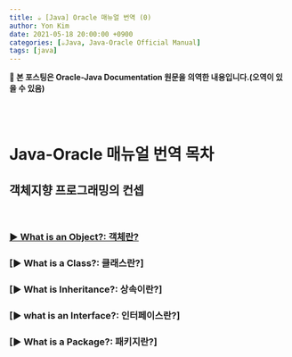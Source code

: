 ```yaml
---
title: ☕️ [Java] Oracle 매뉴얼 번역 (0)
author: Yon Kim
date: 2021-05-18 20:00:00 +0900
categories: [☕️Java, Java-Oracle Official Manual]
tags: [java]
---
```




**👀 본 포스팅은 Oracle-Java Documentation 원문을 의역한 내용입니다.(오역이 있을 수 있음)** 


<br><br>

Java-Oracle 매뉴얼 번역 목차
=============

객체지향 프로그래밍의 컨셉
-------------

<br>

### [▶ What is an Object?: 객체란?](https://yyyy-oniiii.github.io/posts/Java-Oracle-Doc(1)/)
### [▶ What is a Class?: 클래스란?]
### [▶ What is Inheritance?: 상속이란?]
### [▶ what is an Interface?: 인터페이스란?]
### [▶ What is a Package?: 패키지란?]

